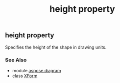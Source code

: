 ﻿---
title: height property
second_title: Aspose.Diagram for Python via .NET API References
description: 
type: docs
weight: 70
url: /python-net/aspose.diagram/xform/height/
is_root: false
---

## height property


Specifies the height of the shape in drawing units.

### See Also
* module [aspose.diagram](../../)
* class [XForm](/diagram/python-net/aspose.diagram/xform)
